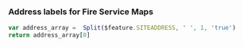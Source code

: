 ### Address labels for Fire Service Maps

```javascript
var address_array =  Split($feature.SITEADDRESS, ' ', 1, 'true')
return address_array[0]
```


